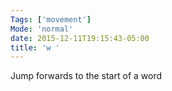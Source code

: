```yaml
---
Tags: ['movement']
Mode: 'normal'
date: 2015-12-11T19:15:43-05:00
title: 'w '
---
```


 Jump forwards to the start of a word
